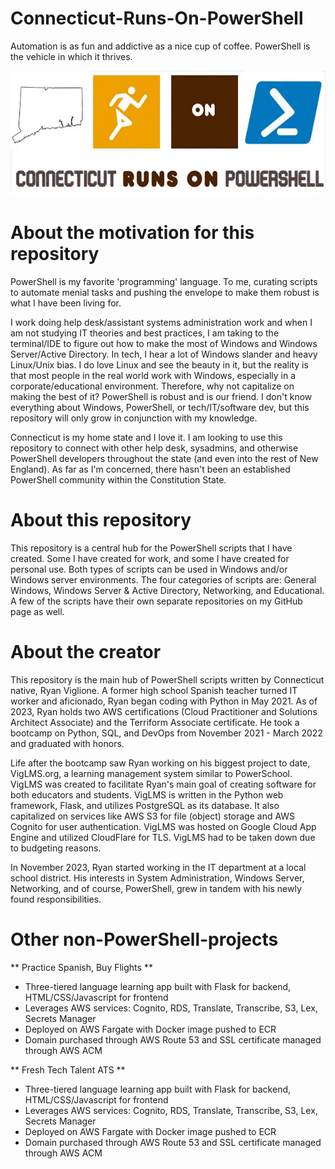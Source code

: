 # Connecticut-Runs-On-PowerShell
Automation is as fun and addictive as a nice cup of coffee. PowerShell is the vehicle in which it thrives.

<code><img height="200" src="https://raw.githubusercontent.com/ViggoMode2021/Connecticut-Runs-On-PowerShell/main/Connecticut-Runs-On-PowerShell.jpg"></code>

# About the motivation for this repository #

PowerShell is my favorite 'programming' language. To me, curating scripts to automate menial tasks and pushing the envelope to make them robust is what I have been living for.

I work doing help desk/assistant systems administration work and when I am not studying IT theories and best practices, I am taking to the terminal/IDE to figure out how to make the most of Windows and Windows Server/Active Directory. In tech, I hear a lot of Windows slander and heavy Linux/Unix bias. I do love Linux and see the beauty in it, but the reality is that most people in the real world work with Windows, especially in a corporate/educational environment. Therefore, why not capitalize on making the best of it? PowerShell is robust and is our friend. I don't know everything about Windows, PowerShell, or tech/IT/software dev, but this repository will only grow in conjunction with my knowledge. 

Connecticut is my home state and I love it. I am looking to use this repository to connect with other help desk, sysadmins, and otherwise PowerShell developers throughout the state (and even into the rest of New England). As far as I'm concerned, there hasn't been an established PowerShell community within the Constitution State. 

# About this repository #

This repository is a central hub for the PowerShell scripts that I have created. Some I have created for work, and some I have created for personal use. Both types of scripts can be used in Windows and/or Windows server environments. The four categories of scripts are: General Windows, Windows Server & Active Directory, Networking, and Educational. A few of the scripts have their own separate repositories on my GitHub page as well.  

# About the creator #

This repository is the main hub of PowerShell scripts written by Connecticut native, Ryan Viglione. A former high school Spanish teacher turned IT worker and aficionado,
Ryan began coding with Python in May 2021. As of 2023, Ryan holds two AWS certifications (Cloud Practitioner and Solutions Architect Associate) and the Terriform Associate certificate. He took a bootcamp on Python, SQL, and DevOps from November 2021 - March 2022 and graduated with honors. 

Life after the bootcamp saw Ryan working on his biggest project to date, VigLMS.org, a learning management system similar to PowerSchool. VigLMS was created to facilitate Ryan's main goal of creating software for both educators and students. VigLMS is written in the Python web framework, Flask, and utilizes PostgreSQL as its database. It also capitalized on services like AWS S3 for file (object) storage and AWS Cognito for user authentication. VigLMS was hosted on Google Cloud App Engine and utilized CloudFlare for TLS. VigLMS had to be taken down due to budgeting reasons. 

In November 2023, Ryan started working in the IT department at a local school district. His interests in System Administration, Windows Server, Networking, and of course, PowerShell, grew in tandem with his newly found responsibilities.

# Other non-PowerShell-projects #

** Practice Spanish, Buy Flights **

* Three-tiered language learning app built with Flask for backend, HTML/CSS/Javascript for frontend 
* Leverages AWS services: Cognito, RDS, Translate, Transcribe, S3, Lex, Secrets Manager
* Deployed on AWS Fargate with Docker image pushed to ECR
* Domain purchased through AWS Route 53 and SSL certificate managed through AWS ACM

** Fresh Tech Talent ATS **

* Three-tiered language learning app built with Flask for backend, HTML/CSS/Javascript for frontend 
* Leverages AWS services: Cognito, RDS, Translate, Transcribe, S3, Lex, Secrets Manager
* Deployed on AWS Fargate with Docker image pushed to ECR
* Domain purchased through AWS Route 53 and SSL certificate managed through AWS ACM


